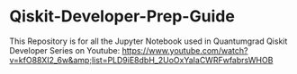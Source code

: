 # Qiskit-Developer-Prep-Guide
This Repository is for all the Jupyter Notebook used in Quantumgrad Qiskit Developer Series on Youtube: https://www.youtube.com/watch?v=kfO88XI2_6w&amp;list=PLD9iE8dbH_2UoOxYaIaCWRFwfabrsWHOB
